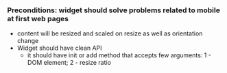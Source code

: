 ### Preconditions: widget should solve problems related to mobile at first web pages
 * content will be resized and scaled on resize as well as orientation change
 * Widget should have clean API 
 	- it should have init or add method that accepts few arguments: 1 - DOM element; 2 - resize ratio 